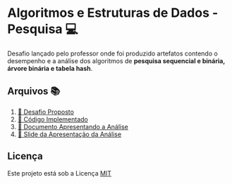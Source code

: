 # Algoritmos e Estruturas de Dados - Pesquisa :computer:
Desafio lançado pelo professor onde foi produzido artefatos contendo o desempenho e a análise dos algoritmos de **pesquisa sequencial e binária, árvore binária e tabela hash**.

## Arquivos :books:
1. [:orange_book: Desafio Proposto](desafio.pdf)
1. [:blue_book: Código Implementado](codigo.cs)
1. [:closed_book: Documento Apresentando a Análise](pesquisa.pdf)
1. [:green_book: Slide da Apresentação da Análise](slide.pdf)

## Licença
Este projeto está sob a Licença [MIT](LICENSE.md)
